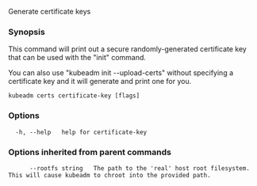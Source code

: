 
Generate certificate keys

### Synopsis


This command will print out a secure randomly-generated certificate key that can be used with
the "init" command.

You can also use "kubeadm init --upload-certs" without specifying a certificate key and it will
generate and print one for you.


```
kubeadm certs certificate-key [flags]
```

### Options

```
  -h, --help   help for certificate-key
```

### Options inherited from parent commands

```
      --rootfs string   The path to the 'real' host root filesystem. This will cause kubeadm to chroot into the provided path.
```
